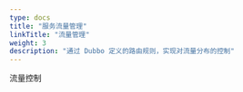 ```yaml
---
type: docs
title: "服务流量管理"
linkTitle: "流量管理"
weight: 3
description: "通过 Dubbo 定义的路由规则，实现对流量分布的控制"
---
```


流量控制